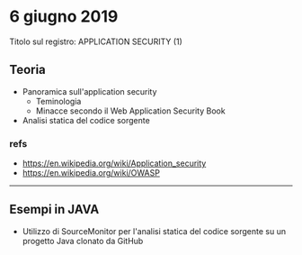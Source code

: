 6 giugno 2019
==============

Titolo sul registro: APPLICATION SECURITY (1)

## Teoria

- Panoramica sull'application security
  - Teminologia
  - Minacce secondo il Web Application Security Book
- Analisi statica del codice sorgente
  
### refs
- https://en.wikipedia.org/wiki/Application_security
- https://en.wikipedia.org/wiki/OWASP

***

## Esempi in JAVA

- Utilizzo di SourceMonitor per l'analisi statica del codice sorgente su un progetto Java clonato da GitHub